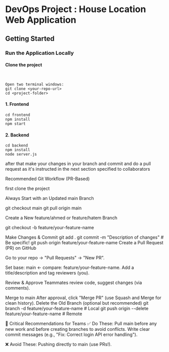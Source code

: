 # DevOps Project : House Location Web Application
## Getting Started

### Run the Application Locally

#### Clone the project
```


Open two terminal windows:
git clone <your-repo-url>
cd <project-folder>
```
#### 1. Frontend
``` 
cd frontend
npm install
npm start
```
#### 2. Backend
```
cd backend
npm install
node server.js
```

 
after that make your changes in your branch and commit and do a pull request as it's instructed in the next section specified to collaborators 

Recommended Git Workflow (PR-Based)

first clone the project 

Always Start with an Updated main Branch

git checkout main
git pull origin main

Create a New feature/ahmed or feature/hatem Branch

git checkout -b feature/your-feature-name

Make Changes & Commit
git add .
git commit -m "Description of changes"  # Be specific!
git push origin feature/your-feature-name
Create a Pull Request (PR) on GitHub

Go to your repo → "Pull Requests" → "New PR".

Set base: main ← compare: feature/your-feature-name.
Add a title/description and tag reviewers (you).


Review & Approve
Teammates review code, suggest changes (via comments).

Merge to main
After approval, click "Merge PR" (use Squash and Merge for clean history).
Delete the Old Branch (optional but recommended)
git branch -d feature/your-feature-name  # Local
git push origin --delete feature/your-feature-name  # Remote

🔹 Critical Recommendations for Teams
✅ Do These:
Pull main before any new work and before creating branches  to avoid conflicts.
Write clear commit messages (e.g., "Fix: Correct login API error handling").

❌ Avoid These:
Pushing directly to main (use PRs!).




